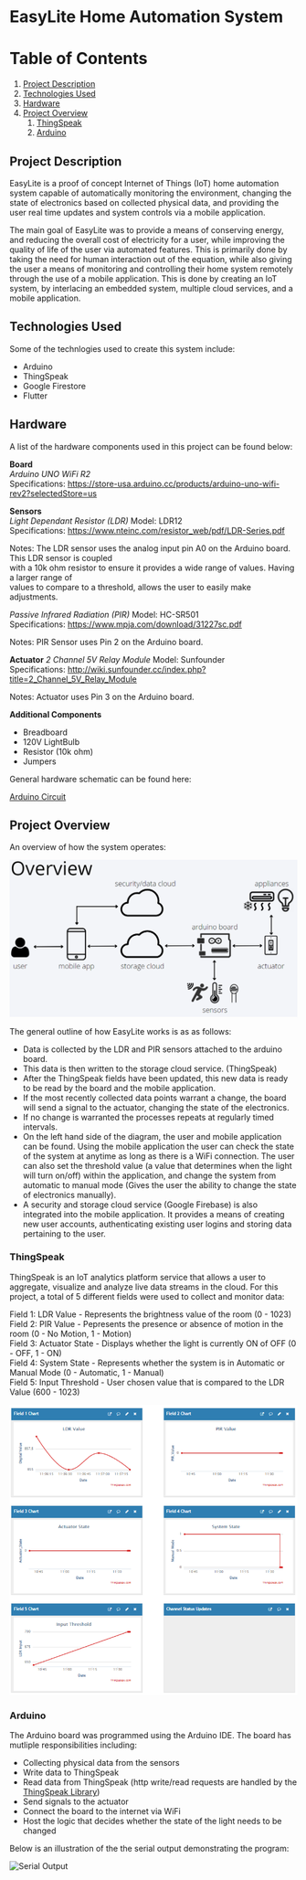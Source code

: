 # EasyLite Home Automation System

# Table of Contents
1. [Project Description](#ProjectDescription)
2. [Technologies Used](#TechnologiesUsed)
3. [Hardware](#Hardware)
4. [Project Overview](#ProjectOverview)
   1. [ThingSpeak](#ThingSpeak)
   2. [Arduino](#Arduino)


## Project Description <a name="ProjectDescription"><a/>
EasyLite is a proof of concept Internet of Things (IoT) home automation system capable of automatically monitoring the environment, changing the state of electronics based on collected physical data, and providing the user real time updates and system controls via a mobile application.

The main goal of EasyLite was to provide a means of conserving energy, and reducing the overall cost of electricity for a user, while improving the quality of life of the user via automated features. This is primarily done by taking the need for human interaction out of the equation, while also giving the user a means of monitoring and controlling their home system remotely through the use of a mobile application. This is done by creating an IoT system, by interlacing an embedded system, multiple cloud services, and a mobile application.


## Technologies Used <a name="TechnologiesUsed"><a/>
Some of the technlogies used to create this system include:
- Arduino
- ThingSpeak
- Google Firestore
- Flutter

## Hardware <a name="Hardware"><a/>
A list of the hardware components used in this project can be found below:
  
**Board**    
*Arduino UNO WiFi R2*  
Specifications: https://store-usa.arduino.cc/products/arduino-uno-wifi-rev2?selectedStore=us
  
**Sensors**  
*Light Dependant Resistor (LDR)*
Model: LDR12  
Specifications: https://www.nteinc.com/resistor_web/pdf/LDR-Series.pdf  
  
Notes: The LDR sensor uses the analog input pin A0 on the Arduino board. This LDR sensor is coupled  
with a 10k ohm resistor to ensure it provides a wide range of values. Having a larger range of  
values to compare to a threshold, allows the user to easily make adjustments.  
  
*Passive Infrared Radiation (PIR)*
Model: HC-SR501  
Specifications: https://www.mpja.com/download/31227sc.pdf

Notes: PIR Sensor uses Pin 2 on the Arduino board. 
  
**Actuator**
*2 Channel 5V Relay Module*
Model: Sunfounder  
Specifications: http://wiki.sunfounder.cc/index.php?title=2_Channel_5V_Relay_Module

Notes: Actuator uses Pin 3 on the Arduino board.

**Additional Components**
- Breadboard
- 120V LightBulb
- Resistor (10k ohm)
- Jumpers

General hardware schematic can be found here:  
  
[Arduino Circuit](https://github.com/tarnowm/EasyLite/blob/main/Arduino%20Circuit.png "Arduino Circuit")  

## Project Overview <a name="ProjectOverview"><a/>
An overview of how the system operates:

![Overview](https://github.com/tarnowm/EasyLite/blob/main/Overview.PNG)

The general outline of how EasyLite works is as as follows:
- Data is collected by the LDR and PIR sensors attached to the arduino board. 
- This data is then written to the storage cloud service. (ThingSpeak)
- After the ThingSpeak fields have been updated, this new data is ready to be read by the board and the mobile application.
- If the most recently collected data points warrant a change, the board will send a signal to the actuator, changing the state of the electronics.
- If no change is warranted the processes repeats at regularly timed intervals. 
- On the left hand side of the diagram, the user and mobile application can be found. Using the mobile application the user can check the state of the system at anytime as long as there is a WiFi connection. The user can also set the threshold value (a value that determines when the light will turn on/off) within the application, and change the system from automatic to manual mode (Gives the user the ability to change the state of electronics manually).
- A security and storage cloud service (Google Firebase) is also integrated into the mobile application. It provides a means of creating new user accounts, authenticating existing user logins and storing data pertaining to the user.


### ThingSpeak <a name="ThingSpeak"><a/>

ThingSpeak is an IoT analytics platform service that allows a user to aggregate, visualize and analyze live data streams in the cloud.
For this project, a total of 5 different fields were used to collect and monitor data:

Field 1: LDR Value - Represents the brightness value of the room (0 - 1023)  
Field 2: PIR Value - Pepresents the presence or absence of motion in the room (0 - No Motion, 1 - Motion)  
Field 3: Actuator State - Displays whether the light is currently ON of OFF (0 - OFF, 1 - ON)  
Field 4: System State - Represents whether the system is in Automatic or Manual Mode (0 - Automatic, 1 - Manual)  
Field 5: Input Threshold - User chosen value that is compared to the LDR Value (600 - 1023)  


![ThingSpeak](https://github.com/tarnowm/EasyLite/blob/main/ThingSpeak.PNG)

### Arduino <a name="Arduino"><a/>

The Arduino board was programmed using the Arduino IDE. The board has mutliple responsibilities including:
  
- Collecting physical data from the sensors  
- Write data to ThingSpeak
- Read data from ThingSpeak  (http write/read requests are handled by the [ThingSpeak Library](https://github.com/mathworks/thingspeak-arduino))  
- Send signals to the actuator  
- Connect the board to the internet via WiFi  
- Host the logic that decides whether the state of the light needs to be changed

Below is an illustration of the the serial output demonstrating the program:  

![Serial Output]()


